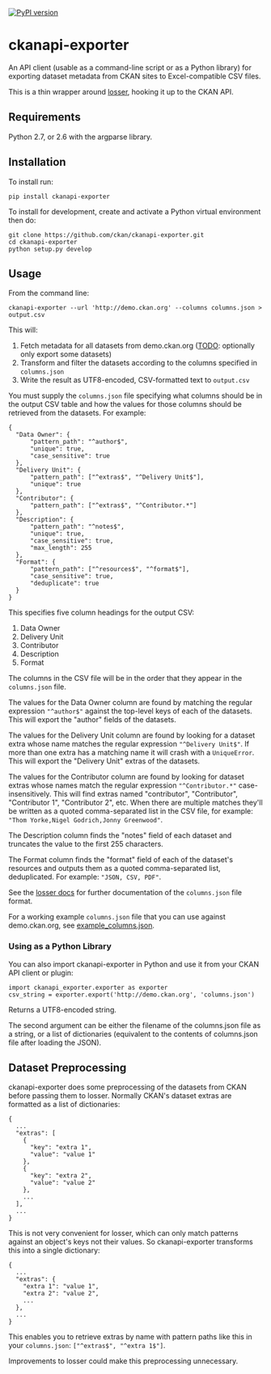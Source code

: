 [![PyPI version](https://badge.fury.io/py/ckanapi-exporter.svg)](http://badge.fury.io/py/ckanapi-exporter)


ckanapi-exporter
================

An API client (usable as a command-line script or as a Python library)
for exporting dataset metadata from CKAN sites to Excel-compatible
CSV files.

This is a thin wrapper around [losser](https://github.com/ckan/losser),
hooking it up to the CKAN API.

Requirements
------------

Python 2.7, or 2.6 with the argparse library.


Installation
------------

To install run:

    pip install ckanapi-exporter

To install for development, create and activate a Python virtual environment
then do:

    git clone https://github.com/ckan/ckanapi-exporter.git
    cd ckanapi-exporter
    python setup.py develop


Usage
-----

From the command line:

    ckanapi-exporter --url 'http://demo.ckan.org' --columns columns.json > output.csv

This will:

1. Fetch metadata for all datasets from demo.ckan.org
   ([TODO](https://github.com/ckan/ckanapi-exporter/issues/1): optionally only export some datasets)
2. Transform and filter the datasets according to the columns specified in `columns.json`
3. Write the result as UTF8-encoded, CSV-formatted text to `output.csv`

You must supply the `columns.json` file specifying what columns should be in
the output CSV table and how the values for those columns should be retrieved
from the datasets. For example:

    {
      "Data Owner": {
          "pattern_path": "^author$",
          "unique": true,
          "case_sensitive": true
      },
      "Delivery Unit": {
          "pattern_path": ["^extras$", "^Delivery Unit$"],
          "unique": true
      },
      "Contributor": {
          "pattern_path": ["^extras$", "^Contributor.*"]
      },
      "Description": {
          "pattern_path": "^notes$",
          "unique": true,
          "case_sensitive": true,
          "max_length": 255
      },
      "Format": {
          "pattern_path": ["^resources$", "^format$"],
          "case_sensitive": true,
          "deduplicate": true
      }
    }

This specifies five column headings for the output CSV:

1. Data Owner
2. Delivery Unit
3. Contributor
4. Description
5. Format

The columns in the CSV file will be in the order that they appear in the
`columns.json` file.

The values for the Data Owner column are found by matching the regular
expression `"^author$"` against the top-level keys of each of the datasets.
This will export the "author" fields of the datasets.

The values for the Delivery Unit column are found by looking for a dataset
extra whose name matches the regular expression `"^Delivery Unit$"`. If more
than one extra has a matching name it will crash with a `UniqueError`.
This will export the "Delivery Unit" extras of the datasets.

The values for the Contributor column are found by looking for dataset
extras whose names match the regular expression `"^Contributor.*"`
case-insensitively. This will find extras named "contributor", "Contributor",
"Contributor 1", "Contributor 2", etc. When there are multiple matches they'll
be written as a quoted comma-separated list in the CSV file, for example:
`"Thom Yorke,Nigel Godrich,Jonny Greenwood"`.

The Description column finds the "notes" field of each dataset and truncates
the value to the first 255 characters.

The Format column finds the "format" field of each of the dataset's resources
and outputs them as a quoted comma-separated list, deduplicated. For example:
`"JSON, CSV, PDF"`.

See the [losser docs](https://github.com/ckan/losser) for further documentation
of the `columns.json` file format.

For a working example `columns.json` file that you can use against demo.ckan.org,
see [example_columns.json](example_columns.json).


### Using as a Python Library

You can also import ckanapi-exporter in Python and use it from your CKAN API
client or plugin:

    import ckanapi_exporter.exporter as exporter
    csv_string = exporter.export('http://demo.ckan.org', 'columns.json')

Returns a UTF8-encoded string.

The second argument can be either the filename of the columns.json file as a
string, or a list of dictionaries (equivalent to the contents of columns.json
file after loading the JSON).


Dataset Preprocessing
---------------------

ckanapi-exporter does some preprocessing of the datasets from CKAN before
passing them to losser. Normally CKAN's dataset extras are formatted as a list
of dictionaries:

    {
      ...
      "extras": [
        {
          "key": "extra 1",
          "value": "value 1"
        },
        {
          "key": "extra 2",
          "value": "value 2"
        },
        ...
      ],
      ...
    }

This is not very convenient for losser, which can only match patterns against
an object's keys not their values. So ckanapi-exporter transforms this into a
single dictionary:

    {
      ...
      "extras": {
        "extra 1": "value 1",
        "extra 2": "value 2",
        ...
      },
      ...
    }

This enables you to retrieve extras by name with pattern paths like this in
your `columns.json`: `["^extras$", "^extra 1$"]`.

Improvements to losser could make this preprocessing unnecessary.
